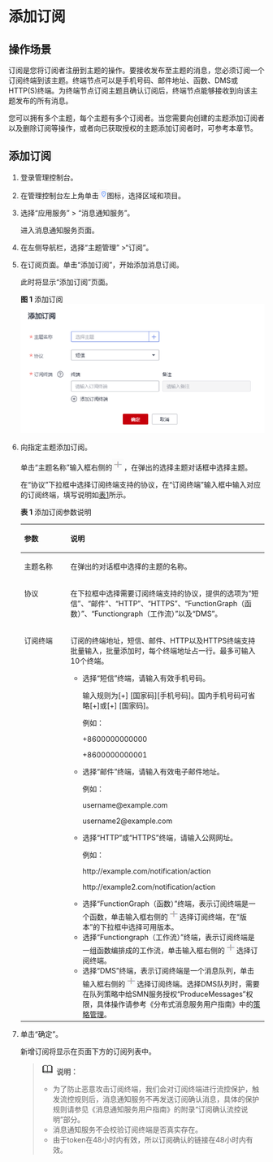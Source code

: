 # 添加订阅<a name="ZH-CN_TOPIC_0111415198"></a>

## 操作场景<a name="section3499028611828"></a>

订阅是您将订阅者注册到主题的操作。要接收发布至主题的消息，您必须订阅一个订阅终端到该主题。终端节点可以是手机号码、邮件地址、函数、DMS或HTTP\(S\)终端。为终端节点订阅主题且确认订阅后，终端节点能够接收到向该主题发布的所有消息。

您可以拥有多个主题，每个主题有多个订阅者。当您需要向创建的主题添加订阅者以及删除订阅等操作，或者向已获取授权的主题添加订阅者时，可参考本章节。

## 添加订阅<a name="section66624127194914"></a>

1.  登录管理控制台。
2.  在管理控制台左上角单击![](figures/zh-cn_image_0095665364.png)图标，选择区域和项目。
3.  选择“应用服务” \> “消息通知服务”。

    进入消息通知服务页面。

4.  在左侧导航栏，选择“主题管理” \>“订阅”。
5.  在订阅页面。单击“添加订阅”，开始添加消息订阅。

    此时将显示“添加订阅”页面。

    **图 1**  添加订阅<a name="fig5874310165112"></a>  
    ![](figures/添加订阅.png "添加订阅")

6.  向指定主题添加订阅。

    单击“主题名称”输入框右侧的![](figures/zh-cn_image_0111433532.png)，在弹出的选择主题对话框中选择主题。

    在“协议”下拉框中选择订阅终端支持的协议，在“订阅终端”输入框中输入对应的订阅终端，填写说明如[表1](#table2272876216264)所示。  

    **表 1**  添加订阅参数说明

    <a name="table2272876216264"></a>
    <table><thead align="left"><tr id="row4550804216264"><th class="cellrowborder" valign="top" width="18.990000000000002%" id="mcps1.2.3.1.1"><p id="p5005312516264"><a name="p5005312516264"></a><a name="p5005312516264"></a><strong id="b5030070116264"><a name="b5030070116264"></a><a name="b5030070116264"></a>参数</strong></p>
    </th>
    <th class="cellrowborder" valign="top" width="81.01%" id="mcps1.2.3.1.2"><p id="p4861508816264"><a name="p4861508816264"></a><a name="p4861508816264"></a><strong id="b2777129716264"><a name="b2777129716264"></a><a name="b2777129716264"></a>说明</strong></p>
    </th>
    </tr>
    </thead>
    <tbody><tr id="row9669750155910"><td class="cellrowborder" valign="top" width="18.990000000000002%" headers="mcps1.2.3.1.1 "><p id="p1384519585597"><a name="p1384519585597"></a><a name="p1384519585597"></a>主题名称</p>
    </td>
    <td class="cellrowborder" valign="top" width="81.01%" headers="mcps1.2.3.1.2 "><p id="p167015504594"><a name="p167015504594"></a><a name="p167015504594"></a>在弹出的对话框中选择的主题的名称。</p>
    </td>
    </tr>
    <tr id="row153044716264"><td class="cellrowborder" valign="top" width="18.990000000000002%" headers="mcps1.2.3.1.1 "><p id="p5558394516264"><a name="p5558394516264"></a><a name="p5558394516264"></a>协议</p>
    </td>
    <td class="cellrowborder" valign="top" width="81.01%" headers="mcps1.2.3.1.2 "><p id="zh-cn_topic_0043394871_p34500824131839"><a name="zh-cn_topic_0043394871_p34500824131839"></a><a name="zh-cn_topic_0043394871_p34500824131839"></a>在下拉框中选择需要订阅终端支持的协议，提供的选项为“短信”、“邮件”、“HTTP”、“HTTPS”、“FunctionGraph（函数）”、“Functiongraph（工作流）”以及“DMS”。</p>
    </td>
    </tr>
    <tr id="row3620920716264"><td class="cellrowborder" valign="top" width="18.990000000000002%" headers="mcps1.2.3.1.1 "><p id="p1377403016264"><a name="p1377403016264"></a><a name="p1377403016264"></a>订阅终端</p>
    </td>
    <td class="cellrowborder" valign="top" width="81.01%" headers="mcps1.2.3.1.2 "><p id="p4204778416264"><a name="p4204778416264"></a><a name="p4204778416264"></a>订阅的终端地址，短信、邮件、HTTP以及HTTPS终端支持批量输入，批量添加时，每个终端地址占一行。最多可输入10个终端。</p>
    <a name="ul4684327816264"></a><a name="ul4684327816264"></a><ul id="ul4684327816264"><li>选择“短信”终端，请输入有效手机号码。<p id="p5119305416264"><a name="p5119305416264"></a><a name="p5119305416264"></a>输入规则为[+] [国家码][手机号码]。国内手机号码可省略[+]或[+] [国家码]。</p>
    <p id="p5808430716264"><a name="p5808430716264"></a><a name="p5808430716264"></a>例如：</p>
    <p id="p5299671916264"><a name="p5299671916264"></a><a name="p5299671916264"></a>+8600000000000</p>
    <p id="p720842716264"><a name="p720842716264"></a><a name="p720842716264"></a>+8600000000001</p>
    </li><li>选择“邮件”终端，请输入有效电子邮件地址。<p id="p92860116264"><a name="p92860116264"></a><a name="p92860116264"></a>例如：</p>
    <p id="p835741116264"><a name="p835741116264"></a><a name="p835741116264"></a>username@example.com</p>
    <p id="p810783916264"><a name="p810783916264"></a><a name="p810783916264"></a>username2@example.com</p>
    </li><li>选择“HTTP”或“HTTPS”终端，请输入公网网址。<p id="p5275525916264"><a name="p5275525916264"></a><a name="p5275525916264"></a>例如：</p>
    <p id="p503528316264"><a name="p503528316264"></a><a name="p503528316264"></a>http://example.com/notification/action</p>
    <p id="p4531755416264"><a name="p4531755416264"></a><a name="p4531755416264"></a>http://example2.com/notification/action</p>
    </li><li>选择“FunctionGraph（函数）”终端，表示订阅终端是一个函数，单击输入框右侧的<a name="image4823865595018"></a><a name="image4823865595018"></a><span><img id="image4823865595018" src="figures/zh-cn_image_0111433542.png"></span>选择订阅终端，在“版本”的下拉框中选择可用版本。</li><li>选择“Functiongraph（工作流）”终端，表示订阅终端是一组函数编排成的工作流，单击输入框右侧的<a name="image9874567143123"></a><a name="image9874567143123"></a><span><img id="image9874567143123" src="figures/zh-cn_image_0111433569.png"></span>选择订阅终端。</li><li>选择“DMS”终端，表示订阅终端是一个消息队列，单击输入框右侧的<a name="image60837859143126"></a><a name="image60837859143126"></a><span><img id="image60837859143126" src="figures/zh-cn_image_0111433573.png"></span>选择订阅终端。选择DMS队列时，需要在队列策略中给SMN服务授权“ProduceMessages”权限，具体操作请参考《分布式消息服务用户指南》中的<a href="http://support.huaweicloud.com/usermanual-dms/zh-cn_topic_0073338246.html" target="_blank" rel="noopener noreferrer">策略管理</a>。</li></ul>
    </td>
    </tr>
    </tbody>
    </table>

7.  单击“确定”。

    新增订阅将显示在页面下方的订阅列表中。

    >![](public_sys-resources/icon-note.gif) **说明：**   
    >-   为了防止恶意攻击订阅终端，我们会对订阅终端进行流控保护，触发流控规则后，消息通知服务不再发送订阅确认消息，具体的保护规则请参见《消息通知服务用户指南》的附录“订阅确认流控说明”部分。  
    >-   消息通知服务不会校验订阅终端是否真实存在。  
    >-   由于token在48小时内有效，所以订阅确认的链接在48小时内有效。  


